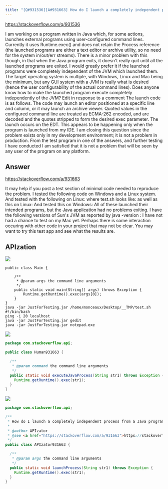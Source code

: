 ```yaml
---
title: "[Q#931536][A#931663] How do I launch a completely independent process from a Java program?"
---
```


https://stackoverflow.com/q/931536

I am working on a program written in Java which, for some actions, launches external programs using user-configured command lines.  Currently it uses Runtime.exec() and does not retain the Process reference (the launched programs are either a text editor or archive utility, so no need for the system in/out/err streams).
There is a minor problem with this though, in that when the Java program exits, it doesn&#x27;t really quit until all the launched programs are exited.
I would greatly prefer it if the launched programs were completely independent of the JVM which launched them.
The target operating system is multiple, with Windows, Linux and Mac being the minimum, but any GUI system with a JVM is really what is desired (hence the user configurability of the actual command lines).
Does anyone know how to make the launched program execute completely independently of the JVM?
Edit in response to a comment
The launch code is as follows.  The code may launch an editor positioned at a specific line and column, or it may launch an archive viewer.  Quoted values in the configured command line are treated as ECMA-262 encoded, and are decoded and the quotes stripped to form the desired exec parameter.
The launch occurs on the EDT.
This appears to be happening only when the program is launched from my IDE.  I am closing this question since the problem exists only in my development environment; it is not a problem in production.  From the test program in one of the answers, and further testing I have conducted I am satisfied that it is not a problem that will be seen by any user of the program on any platform.

## Answer

https://stackoverflow.com/a/931663

It may help if you post a test section of minimal code needed to reproduce the problem.  I tested the following code on Windows and a Linux system.
And tested with the following on Linux:
where test.sh looks like:
as well as this on Linux:
And tested this on Windows:
All of these launched their intended programs, but the Java application had no problems exiting.  I have the following versions of Sun&#x27;s JVM as reported by java -version :
I have not had a chance to test on my Mac yet.  Perhaps there is some interaction occuring with other code in your project that may not be clear.  You may want to try this test app and see what the results are.

## APIzation

<div class="code-3columns-row">

<div class="code-3columns-column">

<div><img src="/stackoverflow.png" /></div>

```plain
public class Main {

    /**
     * @param args the command line arguments
     */
    public static void main(String[] args) throws Exception {
        Runtime.getRuntime().exec(args[0]);
    }
}
java -jar JustForTesting.jar /home/monceaux/Desktop/__TMP/test.sh
#!/bin/bash
ping -i 20 localhost
java -jar JustForTesting.jar gedit
java -jar JustForTesting.jar notepad.exe
```

</div>

<div class="code-3columns-column">

<div><img src="/human.png" /></div>

```java
package com.stackoverflow.api;

public class Human931663 {

  /**
   * @param command the command line arguments
   */
  public static void executeJavaProcess(String str1) throws Exception {
    Runtime.getRuntime().exec(str1);
  }
}

```

</div>

<div class="code-3columns-column">

<div><img src="/apizator.png" /></div>

```java
package com.stackoverflow.api;

/**
 * How do I launch a completely independent process from a Java program?
 *
 * @author APIzator
 * @see <a href="https://stackoverflow.com/a/931663">https://stackoverflow.com/a/931663</a>
 */
public class APIzator931663 {

  /**
   * @param args the command line arguments
   */
  public static void launchProcess(String str1) throws Exception {
    Runtime.getRuntime().exec(str1);
  }
}

```

</div>

</div>